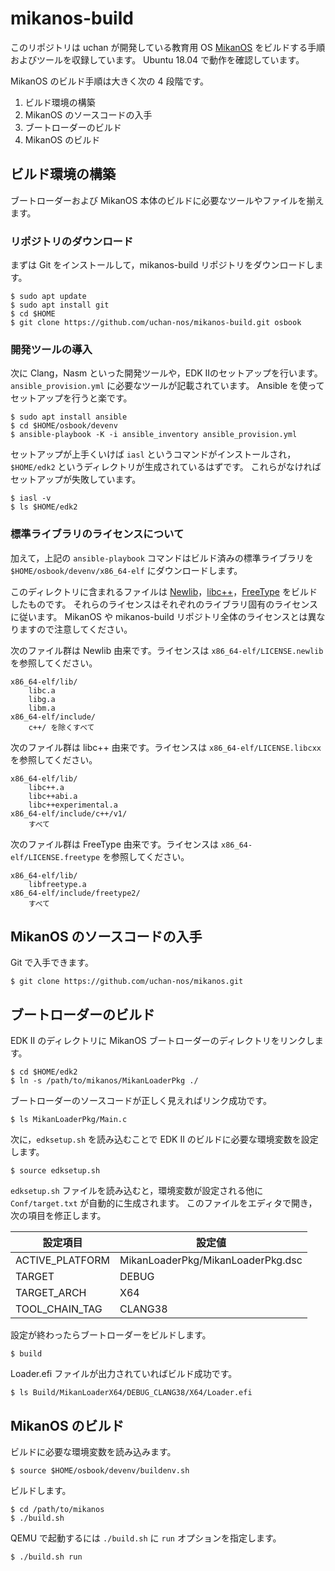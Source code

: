 # mikanos-build

このリポジトリは uchan が開発している教育用 OS [MikanOS](https://github.com/uchan-nos/mikanos) をビルドする手順およびツールを収録しています。
Ubuntu 18.04 で動作を確認しています。

MikanOS のビルド手順は大きく次の 4 段階です。

1. ビルド環境の構築
2. MikanOS のソースコードの入手
3. ブートローダーのビルド
4. MikanOS のビルド

## ビルド環境の構築

ブートローダーおよび MikanOS 本体のビルドに必要なツールやファイルを揃えます。

### リポジトリのダウンロード

まずは Git をインストールして，mikanos-build リポジトリをダウンロードします。

    $ sudo apt update
    $ sudo apt install git
    $ cd $HOME
    $ git clone https://github.com/uchan-nos/mikanos-build.git osbook

### 開発ツールの導入

次に Clang，Nasm といった開発ツールや，EDK IIのセットアップを行います。
`ansible_provision.yml` に必要なツールが記載されています。
Ansible を使ってセットアップを行うと楽です。

    $ sudo apt install ansible
    $ cd $HOME/osbook/devenv
    $ ansible-playbook -K -i ansible_inventory ansible_provision.yml

セットアップが上手くいけば `iasl` というコマンドがインストールされ，`$HOME/edk2` というディレクトリが生成されているはずです。
これらがなければセットアップが失敗しています。

    $ iasl -v
    $ ls $HOME/edk2

### 標準ライブラリのライセンスについて

加えて，上記の `ansible-playbook` コマンドはビルド済みの標準ライブラリを `$HOME/osbook/devenv/x86_64-elf` にダウンロードします。

このディレクトリに含まれるファイルは [Newlib](https://sourceware.org/newlib/)，[libc++](https://libcxx.llvm.org/)，[FreeType](https://www.freetype.org/) をビルドしたものです。
それらのライセンスはそれぞれのライブラリ固有のライセンスに従います。
MikanOS や mikanos-build リポジトリ全体のライセンスとは異なりますので注意してください。

次のファイル群は Newlib 由来です。ライセンスは `x86_64-elf/LICENSE.newlib` を参照してください。

    x86_64-elf/lib/
        libc.a
        libg.a
        libm.a
    x86_64-elf/include/
        c++/ を除くすべて

次のファイル群は libc++ 由来です。ライセンスは `x86_64-elf/LICENSE.libcxx` を参照してください。

    x86_64-elf/lib/
        libc++.a
        libc++abi.a
        libc++experimental.a
    x86_64-elf/include/c++/v1/
        すべて

次のファイル群は FreeType 由来です。ライセンスは `x86_64-elf/LICENSE.freetype` を参照してください。

    x86_64-elf/lib/
        libfreetype.a
    x86_64-elf/include/freetype2/
        すべて

## MikanOS のソースコードの入手

Git で入手できます。

    $ git clone https://github.com/uchan-nos/mikanos.git

## ブートローダーのビルド

EDK II のディレクトリに MikanOS ブートローダーのディレクトリをリンクします。

    $ cd $HOME/edk2
    $ ln -s /path/to/mikanos/MikanLoaderPkg ./

ブートローダーのソースコードが正しく見えればリンク成功です。

    $ ls MikanLoaderPkg/Main.c

次に，`edksetup.sh` を読み込むことで EDK II のビルドに必要な環境変数を設定します。

    $ source edksetup.sh

`edksetup.sh` ファイルを読み込むと，環境変数が設定される他に `Conf/target.txt` が自動的に生成されます。
このファイルをエディタで開き，次の項目を修正します。

| 設定項目        | 設定値                            |
|-----------------|-----------------------------------|
| ACTIVE_PLATFORM | MikanLoaderPkg/MikanLoaderPkg.dsc |
| TARGET          | DEBUG                             |
| TARGET_ARCH     | X64                               |
| TOOL_CHAIN_TAG  | CLANG38                           |

設定が終わったらブートローダーをビルドします。

    $ build

Loader.efi ファイルが出力されていればビルド成功です。

    $ ls Build/MikanLoaderX64/DEBUG_CLANG38/X64/Loader.efi

## MikanOS のビルド

ビルドに必要な環境変数を読み込みます。

    $ source $HOME/osbook/devenv/buildenv.sh

ビルドします。

    $ cd /path/to/mikanos
    $ ./build.sh

QEMU で起動するには `./build.sh` に `run` オプションを指定します。

    $ ./build.sh run
